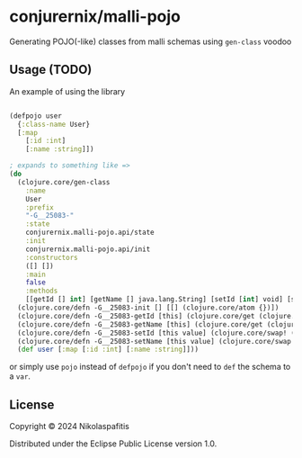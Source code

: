 # conjurernix/malli-pojo

Generating POJO(-like) classes from malli schemas using `gen-class` voodoo

## Usage (TODO)

An example of using the library

```clojure

(defpojo user
  {:class-name User}
  [:map
    [:id :int]
    [:name :string]])

; expands to something like =>
(do
  (clojure.core/gen-class
    :name
    User
    :prefix
    "-G__25083-"
    :state
    conjurernix.malli-pojo.api/state
    :init
    conjurernix.malli-pojo.api/init
    :constructors
    ([] [])
    :main
    false
    :methods
    [[getId [] int] [getName [] java.lang.String] [setId [int] void] [setName [java.lang.String] void]])
  (clojure.core/defn -G__25083-init [] [[] (clojure.core/atom {})])
  (clojure.core/defn -G__25083-getId [this] (clojure.core/get (clojure.core/deref (.state this)) :id))
  (clojure.core/defn -G__25083-getName [this] (clojure.core/get (clojure.core/deref (.state this)) :name))
  (clojure.core/defn -G__25083-setId [this value] (clojure.core/swap! (.state this) clojure.core/assoc :id value))
  (clojure.core/defn -G__25083-setName [this value] (clojure.core/swap! (.state this) clojure.core/assoc :name value))
  (def user [:map [:id :int] [:name :string]]))
```

or simply use `pojo` instead of `defpojo` if you don't need to `def` the schema to a `var`.

## License

Copyright © 2024 Nikolaspafitis

Distributed under the Eclipse Public License version 1.0.
